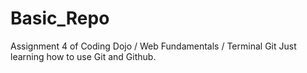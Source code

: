 # Basic_Repo
Assignment 4 of Coding Dojo / Web Fundamentals / Terminal Git
Just learning how to use Git and Github.
